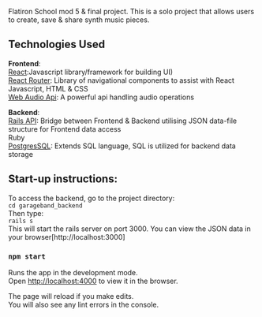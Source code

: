 
Flatiron School mod 5 & final project. This is a solo project that allows users to create, save & share synth music pieces.

## Technologies Used

**Frontend**:<br>
[React](https://github.com/facebook/create-react-app):Javascript library/framework for building UI)<br>
[React Router](https://reacttraining.com/react-router/): Library of navigational components to assist with React<br>
Javascript, HTML & CSS<br>
[Web Audio Api](https://developer.mozilla.org/en-US/docs/Web/API/Web_Audio_API): A powerful api handling audio operations<br>

**Backend**:<br>
[Rails API](https://github.com/rails-api/rails-api): Bridge between Frontend & Backend utilising JSON data-file structure for Frontend data access<br>
Ruby<br>
[PostgresSQL](https://www.postgresql.org/): Extends SQL language, SQL is utilized for backend data storage 


## Start-up instructions:

To access the backend, go to the project directory:<br>
`cd garageband_backend`<br>
Then type:<br>
`rails s`<br>
This will start the rails server on port 3000. You can view the JSON data in your browser[http://localhost:3000]

### `npm start`

Runs the app in the development mode.<br>
Open [http://localhost:4000](http://localhost:4000) to view it in the browser.

The page will reload if you make edits.<br>
You will also see any lint errors in the console.

